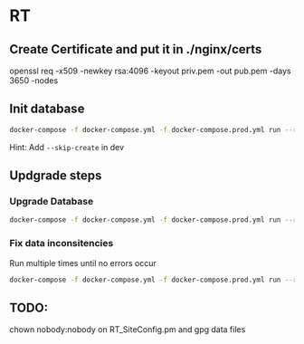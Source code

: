 # RT

## Create Certificate and put it in ./nginx/certs

openssl req -x509 -newkey rsa:4096 -keyout priv.pem -out pub.pem -days 3650 -nodes

## Init database

```bash
docker-compose -f docker-compose.yml -f docker-compose.prod.yml run --rm rt bash -c 'cd /opt/rt5 && perl ./sbin/rt-setup-database --action init'
```

Hint: Add `--skip-create` in dev

## Updgrade steps

### Upgrade Database

```bash
docker-compose -f docker-compose.yml -f docker-compose.prod.yml run --rm rt bash -c 'cd /opt/rt5 && perl ./sbin/rt-setup-database --action upgrade --upgrade-from 4.4.4' | tee output.txt
```

### Fix data inconsitencies

Run multiple times until no errors occur

```bash
docker-compose -f docker-compose.yml -f docker-compose.prod.yml run --rm rt bash -c 'cd /opt/rt5 && perl ./sbin/rt-validator --check' | tee output.txt
```

## TODO:

chown nobody:nobody on RT_SiteConfig.pm and gpg data files
